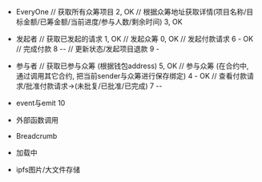 - EveryOne
    // 获取所有众筹项目 2, OK
    // 根据众筹地址获取详情(项目名称/目标金额/已筹金额/当前进度/参与人数/剩余时间) 3, OK

- 发起者
    // 获取已发起的请求 1, OK
    // 发起众筹 0, OK
    // 发起付款请求 6 - OK
    // 完成付款 8 --
    // 更新状态/发起项目退款 9 -

- 参与者
    // 获取已参与众筹 (根据钱包address) 5, OK
    // 参与众筹 (在合约中, 通过调用其它合约, 把当前sender与众筹进行保存绑定) 4  - OK
    // 查看付款请求/批准付款请求->(未批复/已批准/已完成) 7 --

- event与emit   10
- 外部函数调用

- Breadcrumb
- 加载中
- ipfs图片/大文件存储